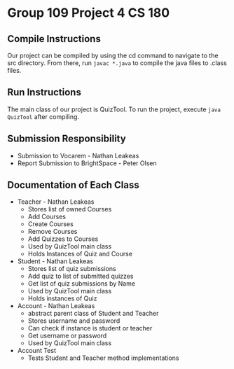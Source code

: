 # Group 109 Project 4 CS 180

## Compile Instructions
Our project can be compiled by using the cd command to navigate to the src directory.
From there, run `javac *.java` to compile the java files to .class files.

## Run Instructions
The main class of our project is QuizTool. To run the project, execute `java QuizTool`
after compiling.


## Submission Responsibility
* Submission to Vocarem - Nathan Leakeas
* Report Submission to BrightSpace - Peter Olsen


## Documentation of Each Class
* Teacher - Nathan Leakeas 
    * Stores list of owned Courses
    * Add Courses
    * Create Courses
    * Remove Courses
    * Add Quizzes to Courses
    * Used by QuizTool main class
    * Holds Instances of Quiz and Course
* Student - Nathan Leakeas
    * Stores list of quiz submissions
    * Add quiz to list of submitted quizzes
    * Get list of quiz submissions by Name
    * Used by QuizTool main class
    * Holds instances of Quiz
* Account - Nathan Leakeas
    * abstract parent class of Student and Teacher
    * Stores username and password
    * Can check if instance is student or teacher
    * Get username or password
    * Used by QuizTool main class
* Account Test
    * Tests Student and Teacher method implementations